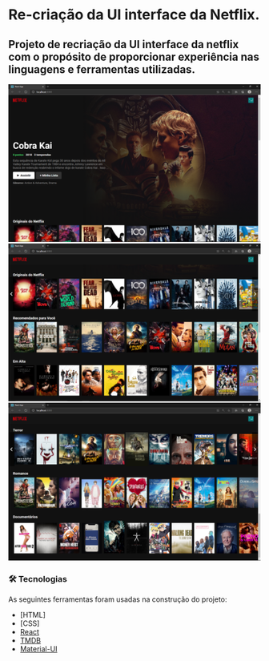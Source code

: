 # Re-criação da UI interface da Netflix.

## Projeto de recriação da UI interface da netflix com o propósito de proporcionar experiência nas linguagens e ferramentas utilizadas.

![](/screenshots/screenshot1.png)
![](/screenshots/screenshot2.png)
![](/screenshots/screenshot3.png)

### 🛠 Tecnologias

As seguintes ferramentas foram usadas na construção do projeto:

- [HTML]
- [CSS]
- [React](https://pt-br.reactjs.org/)
- [TMDB](https://www.themoviedb.org/?language=pt-BR)
- [Material-UI](https://material-ui.com/pt/)
